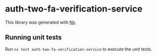# auth-two-fa-verification-service

This library was generated with [Nx](https://nx.dev).

## Running unit tests

Run `nx test auth-two-fa-verification-service` to execute the unit tests.
